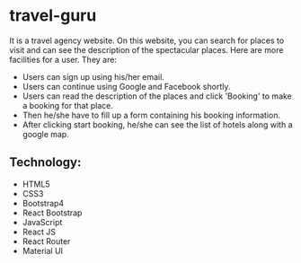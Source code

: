 # travel-guru
It is a travel agency website. On this website, you can search for places to visit and can see the description of the spectacular places. Here are more facilities for a user. They are: 
- Users can sign up using his/her email. 
- Users can continue using Google and Facebook shortly.
- Users can read the description of the places and click 'Booking' to make a booking for that place. 
- Then he/she have to fill up a form containing his booking information. 
- After clicking start booking, he/she can see the list of hotels along with a google map. 

## Technology: 
- HTML5
- CSS3
- Bootstrap4
- React Bootstrap
- JavaScript
- React JS
- React Router
- Material UI
